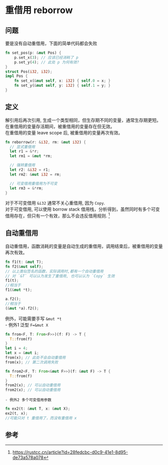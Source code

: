 # 重借用 reborrow

## 问题
要是没有自动重借用，下面的简单代码都会失败
```rust
fn set_pos(p: &mut Pos) {
    p.set_x(3); // 应该已经消耗了 p
    p.set_y(4); // 此处 p 为何有效?
}
struct Pos(i32, i32);
impl Pos {
    fn set_x(&mut self, x: i32) { self.0 = x; }
    fn set_y(&mut self, y: i32) { self.1 = y; }
}
```

## 定义
解引用后再次引用, 生成一个类型相同，但生存期不同的变量，通常生存期更短。  
在重借用的变量存活期间，被重借用的变量存在但无效。  
在重借用的变量 leave scope 后, 被重借用的变量再次有效。  
```rust
fn reborrow(r: &i32, rm: &mut i32) {
  // 显式重借用
  let r1 = &*r;
  let rm1 = &mut *rm;

  // 强转重借用
  let r2: &i32 = r1;
  let rm2: &mut i32 = rm;

  // 可变借用重借用为不可变
  let rm3 = &*rm; 
}
```
对于不可变借用 `&i32` 通常不关心重借用, 因为 `Copy`.  
对于可变借用, 可以使用 borrow stack 借用栈，分析得到，虽然同时有多个可变借用存在，但只有一个有效，那么不会违反借用规则. [^2]

## 自动重借用
自动重借用，函数消耗的变量是自动生成的重借用，调用结束后，被重借用的变量再次有效。  
```rust
fn f1(t: &mut T);
fn f2(&mut self);
// 以上类似签名的函数，实际调用时,都有一个自动重借用
// 对 `&T` 可以认为发生了重借用, 也可以认为 `Copy` 生效
f1(t);
//相当于
f1(&mut *t);

a.f2();
//相当于
(&mut *a).f2();
```

  例外，可能需要手写 `&mut *t`  
    - 例外1 泛型 `F=&mut X`
```rust
fn from<F, T: From<F>>)(f: F) -> T {
  T::from(f)
}
let i = 4;
let x = &mut i;
from(x); // 此处不会自动重借用
from(x); // 第二次调用失败

fn from2<F, T: From<&mut F>>)(f: &mut F) -> T {
  T::from(f)
}
from2(x); // 可以自动重借用
from2(x); // 可以自动重借用
```
    - 例外2 多个可变借用参数
```rust
fn ex2(t: &mut T, x: &mut X);
ex2(t, x);
//可能只对 t 重借用了，而没有重借用 x
```

## 参考
[^1]: [better documentation of reborrowing#788](https://github.com/rust-lang/reference/issues/788#issuecomment-1420528041)
[^2]: https://rustcc.cn/article?id=28fedcbc-d0c9-41e1-8d95-de73a578a078
[^3]: https://github.com/nikomatsakis/babysteps/blob/master/babysteps/_posts/2013-11-20-parameter-coercion-in-rust.markdown?plain=1#L78
[^4]: [Stacked Borrows](https://rust-unofficial.github.io/too-many-lists/fifth-stacked-borrows.html)
